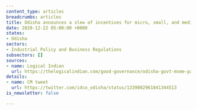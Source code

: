 ```yaml
---
content_type: articles
breadcrumbs: articles
title: Odisha announces a slew of incentives for micro, small, and medium enterprises
date: 2020-12-22 05:00:00 +0000
states:
- Odisha
sectors:
- Industrial Policy and Business Regulations
subsectors: []
sources:
- name: Logical Indian
  url: https://thelogicalindian.com/good-governance/odisha-govt-msme-package-25518
details:
- name: CM tweet
  url: https://twitter.com/idco_odisha/status/1339082961841344513
is_newsletter: false

---
```

